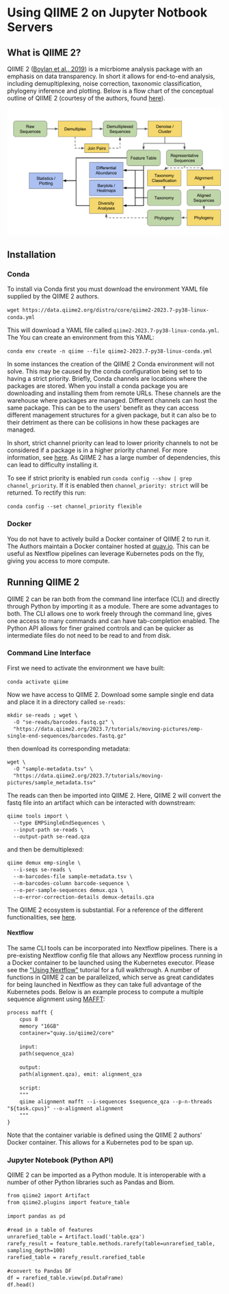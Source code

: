 # Using QIIME 2 on Jupyter Notbook Servers

## What is QIIME 2?

QIIME 2 ([Boylan et al., 2019](https://www.nature.com/articles/s41587-019-0209-9)) is a micrbiome analysis package with an emphasis on data transparency. In short it allows for end-to-end analysis, including demupltiplexing, noise correction, taxonomic classification, phylogeny inference and plotting. Below is a flow chart of the conceptual outline of QIIME 2 (courtesy of the authors, found [here](https://docs.qiime2.org/2023.7/tutorials/overview/)).

<img src="../img/qiime.png" alt= "Qiime">

## Installation

### Conda
To install via Conda first you must download the environment YAML file supplied by the QIIME 2 authors. 

```wget https://data.qiime2.org/distro/core/qiime2-2023.7-py38-linux-conda.yml```

This will download a YAML file called ```qiime2-2023.7-py38-linux-conda.yml```. The  You can create an environment from this YAML:

```conda env create -n qiime --file qiime2-2023.7-py38-linux-conda.yml```

In some instances the creation of the QIIME 2 Conda environment will not solve. This may be caused by the conda configuration being set to to having a strict priority. Briefly, Conda channels are locations where the packages are stored. When you install a conda package you are downloading and installing them from remote URLs. These channels are the warehouse where packages are managed. Different channels can host the same package. This can be to the users' benefit as they can access different management structures for a given package, but it can also be to their detriment as there can be collisions in how these packages are managed. 

In short, strict channel priority can lead to lower priority channels to not be considered if a package is in a higher priority channel. For more information, see [here](https://conda.io/projects/conda/en/latest/user-guide/tasks/manage-channels.html). As QIIME 2 has a large number of dependencies, this can lead to difficulty installing it.

To see if strict priority is enabled run ```conda config --show | grep channel_priority```. If it is enabled then ```channel_priority: strict``` will be returned. To rectify this run:

```conda config --set channel_priority flexible```

### Docker

You do not have to actively build a Docker container of QIIME 2 to run it. The Authors maintain a Docker container hosted at [quay.io](quay.io/qiime2/latest). This can be useful as Nextflow pipelines can leverage Kubernetes pods on the fly, giving you access to more compute.

## Running QIIME 2

QIIME 2 can be ran both from the command line interface (CLI) and directly through Python by importing it as a module. There are some advantages to both. The CLI allows one to work freely through the command line, gives one access to many commands and can have tab-completion enabled. The Python API allows for finer grained controls and can be quicker as intermediate files do not need to be read to and from disk.

### Command Line Interface

First we need to activate the environment we have built:

```conda activate qiime```

Now we have access to QIIME 2. Download some sample single end data and place it in a directory called ```se-reads```:

``` 
mkdir se-reads ; wget \
  -O "se-reads/barcodes.fastq.gz" \
  "https://data.qiime2.org/2023.7/tutorials/moving-pictures/emp-single-end-sequences/barcodes.fastq.gz"
```

then download its corresponding metadata:

```
wget \
  -O "sample-metadata.tsv" \
  "https://data.qiime2.org/2023.7/tutorials/moving-pictures/sample_metadata.tsv"
```


The reads can then be imported into QIIME 2.  Here, QIIME 2 will convert the fastq file into an artifact which can be interacted with downstream:

```
qiime tools import \
  --type EMPSingleEndSequences \
  --input-path se-reads \
  --output-path se-read.qza
```

and then be demultiplexed:

```
qiime demux emp-single \
  --i-seqs se-reads \
  --m-barcodes-file sample-metadata.tsv \
  --m-barcodes-column barcode-sequence \
  --o-per-sample-sequences demux.qza \
  --o-error-correction-details demux-details.qza
```

The QIIME 2 ecosystem is substantial. For a reference of the different functionalities, see [here](https://docs.qiime2.org/2023.7/tutorials/).


#### Nextflow

The same CLI tools can be incorporated into Nextflow pipelines. There is a pre-existing Nextflow config file that allows any Nextflow process running in a Docker container to be launched using the Kubernetes executor. Please see the ["Using Nextflow"](https://docs.climb.ac.uk/notebook-servers/using-nextflow/) tutorial for a full walkthrough. A number of functions in QIIME 2 can be parallelized, which serve as great candidates for being launched in Nextflow as they can take full advantage of the Kubernetes pods. Below is an example process to compute a multiple sequence alignment using [MAFFT](https://mafft.cbrc.jp/alignment/software/):

```
process mafft {
    cpus 8
    memory "16GB"
    container="quay.io/qiime2/core"

    input:
    path(sequence_qza)

    output:
    path(alignment.qza), emit: alignment_qza
    
    script:
    """
    qiime alignment mafft --i-sequences $sequence_qza --p-n-threads "${task.cpus}" --o-alignment alignment
    """
}
```

Note that the container variable is defined using the QIIME 2 authors' Docker container. This allows for a Kubernetes pod to be span up.

### Jupyter Notebook (Python API)

QIIME 2 can be imported as a Python module. It is interoperable with a number of other Python libraries such as Pandas and Biom.

```
from qiime2 import Artifact
from qiime2.plugins import feature_table

import pandas as pd

#read in a table of features
unrarefied_table = Artifact.load('table.qza')
rarefy_result = feature_table.methods.rarefy(table=unrarefied_table, sampling_depth=100)
rarefied_table = rarefy_result.rarefied_table

#convert to Pandas DF
df = rarefied_table.view(pd.DataFrame)
df.head()
```